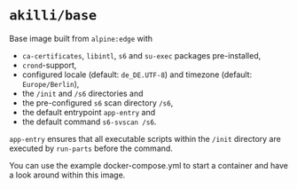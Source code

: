 # `akilli/base`

Base image built from `alpine:edge` with 

- `ca-certificates`, `libintl`, `s6` and `su-exec` packages pre-installed, 
- `crond`-support, 
- configured locale (default: `de_DE.UTF-8`) and timezone (default: `Europe/Berlin`), 
- the `/init` and `/s6` directories and
- the pre-configured `s6` scan directory `/s6`,
- the default entrypoint `app-entry` and
- the default command `s6-svscan /s6`.

`app-entry` ensures that all executable scripts within the `/init` directory are executed by `run-parts` before the command.

You can use the example docker-compose.yml to start a container and have a look around within this image.

